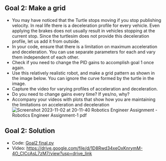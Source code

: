 ## Goal 2: Make a grid
- You may have noticed that the Turtle stops moving if you stop publishing velocity. In real life there is a deceleration profile for every vehicle. Even applying the brakes does not usually result in vehicles stopping at the current
stop. Since the turtlesim does not provide this deceleration profile, let us add it from outside.
- In your code, ensure that there is a limitation on maximum acceleration and deceleration. You can use separate parameters for each and vary them independent of each other.
- Check if you need to change the PID gains to accomplish goal 1 once again.
- Use this relatively realistic robot, and make a grid pattern as shown in the image below. You can ignore the curve formed by the turtle in the image.
- Capture the video for varying profiles of acceleration and deceleration.
- Do you need to change gains every time? If yes/no, why?
- Accompany your videos with plots that show how you are maintaining the limitations on acceleration and deceleration
  ![Screenshot 2023-11-02 at 20-11-40 Robotics Engineer Assignment - Robotics Engineer Assignment-1 pdf](https://github.com/AshX3301/Ros2-Turtlesim/assets/70807797/743a5487-bf77-45cf-a887-f1052bada31e)

## Goal 2: Solution
- Code: [Goal2 final.py](https://github.com/AshX3301/Ros2-Turtlesim/blob/main/code%20resub/goal%202/goal2%20final.py)
- Video: https://drive.google.com/file/d/1D8Rwd34xeOxKnrymM-4O_CICcAsL7zM7/view?usp=drive_link
